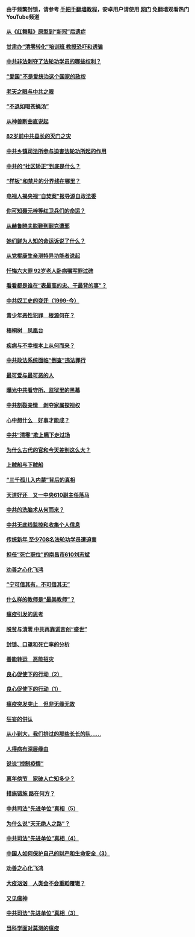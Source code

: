#### 由于频繁封锁，请参考 [手把手翻墙教程](https://github.com/gfw-breaker/guides/wiki/)，安卓用户请使用 [网门](https://github.com/gfw-breaker/nogfw/blob/master/dl.md?t=04212101) 免翻墙观看热门YouTube频道 

#### [从《红舞鞋》原型到“新冠”后遗症](../pages/19/423509.md?t=04212101) 

#### [甘肃办“清零转化”培训班 教授恐吓和诱骗](../pages/19/423498.md?t=04212101) 

#### [中共非法剥夺了法轮功学员的哪些权利？](../pages/19/423392.md?t=04212101) 

#### [“爱国”不是爱统治这个国家的政权](../pages/19/423029.md?t=04212101) 

#### [老天之眼与中共之眼](../pages/19/423378.md?t=04212101) 

#### [“不退如喝苍蝇汤”](../pages/19/423287.md?t=04212101) 

#### [从神兽断曲直说起](../pages/19/423201.md?t=04212101) 

#### [82岁前中共县长的灭门之灾](../pages/19/423055.md?t=04212101) 

#### [中共乡镇司法所参与迫害法轮功所起的作用](../pages/19/423064.md?t=04212101) 

#### [中共的“社区矫正”到底是什么？](../pages/19/422870.md?t=04212101) 

#### [“样板”和禁片的分界线在哪里？](../pages/19/422704.md?t=04212101) 

#### [电视人揭央视“自焚案”报导源自政法委](../pages/19/422770.md?t=04212101) 

#### [你可知聂元梓等红卫兵们的命运？](../pages/19/422848.md?t=04212101) 

#### [从赫鲁晓夫脱鞋到耐克遭邪](../pages/19/422826.md?t=04212101) 

#### [她们鲜为人知的命运诉说了什么？](../pages/19/422754.md?t=04212101) 

#### [从党棍康生亲测特异功能者说起](../pages/19/422657.md?t=04212101) 

#### [忏悔六大罪 92岁老人卧病嘱写罪过碑](../pages/19/422750.md?t=04212101) 

#### [看看都是谁在“表最高的忠、干最背的事”？](../pages/19/422703.md?t=04212101) 

#### [中共奴工史的变迁（1999-今）](../pages/19/422656.md?t=04212101) 

#### [青少年恶性犯罪　根源何在？](../pages/19/422449.md?t=04212101) 

#### [梧桐树　凤凰台](../pages/19/422442.md?t=04212101) 

#### [疾病与不幸根本上从何而来？](../pages/19/422438.md?t=04212101) 

#### [中共政法系统面临“倒查”违法罪行](../pages/19/422497.md?t=04212101) 

#### [最可爱与最可恶的人](../pages/19/422448.md?t=04212101) 

#### [曝光中共看守所、监狱里的黑幕](../pages/19/422390.md?t=04212101) 

#### [中共割裂亲情　剥夺家属探视权](../pages/19/422364.md?t=04212101) 

#### [心中想什么　好事才能成？](../pages/19/422318.md?t=04212101) 

#### [中共“清零”欺上瞒下走过场](../pages/19/422306.md?t=04212101) 

#### [为什么古代的官和今天差别这么大？](../pages/19/422228.md?t=04212101) 

#### [上贼船与下贼船](../pages/19/422276.md?t=04212101) 

#### [“三千孤儿入内蒙”背后的真相](../pages/19/422229.md?t=04212101) 

#### [天道好还　又一中央610副主任落马](../pages/19/422155.md?t=04212101) 

#### [中共的洗脑术从何而来？](../pages/19/422154.md?t=04212101) 

#### [中共无底线监控和收集个人信息](../pages/19/422039.md?t=04212101) 

#### [传统新年 至少708名法轮功学员遭迫害](../pages/19/421946.md?t=04212101) 

#### [担任“死亡职位”的南昌市610刘志斌](../pages/19/421957.md?t=04212101) 

#### [劝善之心化飞鸿](../pages/19/421164.md?t=04212101) 

#### [“宁可信其有，不可信其无”](../pages/19/421691.md?t=04212101) 

#### [什么样的教师是“最美教师”？](../pages/19/421755.md?t=04212101) 

#### [瘟疫引发的思考](../pages/19/421594.md?t=04212101) 

#### [脱贫与清零 中共再靠谎言创“盛世”](../pages/19/421590.md?t=04212101) 

#### [封锁、口罩和死亡率的分析](../pages/19/421495.md?t=04212101) 

#### [善能转运　恶能招灾](../pages/19/421334.md?t=04212101) 

#### [良心促使下的行动（2）](../pages/19/421361.md?t=04212101) 

#### [良心促使下的行动（1）](../pages/19/421302.md?t=04212101) 

#### [瘟疫突发突止　但非无缘无故](../pages/19/421281.md?t=04212101) 

#### [狂妄的供认](../pages/19/421199.md?t=04212101) 

#### [从小到大，我们排过的那些长长的队……](../pages/19/421243.md?t=04212101) 

#### [人得病有深层缘由](../pages/19/420864.md?t=04212101) 

#### [说说“控制疫情”](../pages/19/420831.md?t=04212101) 

#### [离年傍节　家破人亡知多少？](../pages/19/420563.md?t=04212101) 

#### [措施错施  路在何方？](../pages/19/420076.md?t=04212101) 

#### [中共司法“先进单位”真相（5）](../pages/19/419453.md?t=04212101) 

#### [为什么说“天无绝人之路”？](../pages/19/419618.md?t=04212101) 

#### [中共司法“先进单位”真相（4）](../pages/19/419452.md?t=04212101) 

#### [中国人如何保护自己的财产和生命安全（3）](../pages/19/419405.md?t=04212101) 

#### [劝善之心化飞鸿](../pages/19/418758.md?t=04212101) 

#### [大疫汹汹　人类会不会重蹈覆辙？](../pages/19/419691.md?t=04212101) 

#### [又见瘟神](../pages/19/419225.md?t=04212101) 

#### [中共司法“先进单位”真相（3）](../pages/19/419451.md?t=04212101) 

#### [当科学面对莫测的瘟疫](../pages/19/419625.md?t=04212101) 

